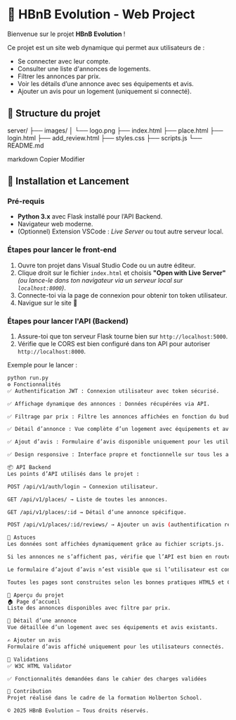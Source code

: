 # 🏡 HBnB Evolution - Web Project

Bienvenue sur le projet **HBnB Evolution** !

Ce projet est un site web dynamique qui permet aux utilisateurs de :
- Se connecter avec leur compte.
- Consulter une liste d'annonces de logements.
- Filtrer les annonces par prix.
- Voir les détails d’une annonce avec ses équipements et avis.
- Ajouter un avis pour un logement (uniquement si connecté).

## 📁 Structure du projet

server/ ├── images/ │ └── logo.png ├── index.html ├── place.html ├── login.html ├── add_review.html ├── styles.css ├── scripts.js └── README.md

markdown
Copier
Modifier

## 🚀 Installation et Lancement

### Pré-requis

- **Python 3.x** avec Flask installé pour l’API Backend.
- Navigateur web moderne.
- (Optionnel) Extension VSCode : *Live Server* ou tout autre serveur local.

### Étapes pour lancer le front-end

1. Ouvre ton projet dans Visual Studio Code ou un autre éditeur.
2. Clique droit sur le fichier `index.html` et choisis **"Open with Live Server"** *(ou lance-le dans ton navigateur via un serveur local sur `localhost:8000`)*.
3. Connecte-toi via la page de connexion pour obtenir ton token utilisateur.
4. Navigue sur le site 🎉

### Étapes pour lancer l'API (Backend)

1. Assure-toi que ton serveur Flask tourne bien sur `http://localhost:5000`.
2. Vérifie que le CORS est bien configuré dans ton API pour autoriser `http://localhost:8000`.

Exemple pour le lancer :
```bash
python run.py
⚙️ Fonctionnalités
✅ Authentification JWT : Connexion utilisateur avec token sécurisé.

✅ Affichage dynamique des annonces : Données récupérées via API.

✅ Filtrage par prix : Filtre les annonces affichées en fonction du budget.

✅ Détail d’annonce : Vue complète d’un logement avec équipements et avis.

✅ Ajout d’avis : Formulaire d’avis disponible uniquement pour les utilisateurs connectés.

✅ Design responsive : Interface propre et fonctionnelle sur tous les appareils.

📦 API Backend
Les points d’API utilisés dans le projet :

POST /api/v1/auth/login → Connexion utilisateur.

GET /api/v1/places/ → Liste de toutes les annonces.

GET /api/v1/places/:id → Détail d’une annonce spécifique.

POST /api/v1/places/:id/reviews/ → Ajouter un avis (authentification requise).

🧩 Astuces
Les données sont affichées dynamiquement grâce au fichier scripts.js.

Si les annonces ne s’affichent pas, vérifie que l’API est bien en route et que le CORS est activé.

Le formulaire d’ajout d’avis n’est visible que si l’utilisateur est connecté.

Toutes les pages sont construites selon les bonnes pratiques HTML5 et CSS3.

📸 Aperçu du projet
🏠 Page d’accueil
Liste des annonces disponibles avec filtre par prix.

📄 Détail d’une annonce
Vue détaillée d’un logement avec ses équipements et avis existants.

✍️ Ajouter un avis
Formulaire d’avis affiché uniquement pour les utilisateurs connectés.

🔖 Validations
✅ W3C HTML Validator

✅ Fonctionnalités demandées dans le cahier des charges validées

🙌 Contribution
Projet réalisé dans le cadre de la formation Holberton School.

© 2025 HBnB Evolution — Tous droits réservés.